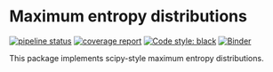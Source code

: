 # Maximum entropy distributions

[![pipeline status](https://gitlab.com/dsbowen/maxentropy/badges/master/pipeline.svg)](https://gitlab.com/dsbowen/maxentropy/-/commits/master)
[![coverage report](https://gitlab.com/dsbowen/maxentropy/badges/master/coverage.svg)](https://gitlab.com/dsbowen/maxentropy/-/commits/master)
[![Code style: black](https://img.shields.io/badge/code%20style-black-000000.svg)](https://github.com/psf/black)
[![Binder](https://mybinder.org/badge_logo.svg)](https://mybinder.org/v2/gl/dsbowen%2Fmaxentropy/HEAD?filepath=examples%2Fexample_notebook.ipynb)

This package implements scipy-style maximum entropy distributions.
